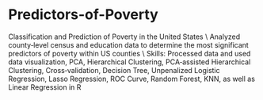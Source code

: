 # Predictors-of-Poverty
Classification and Prediction of Poverty in the United States \\
Analyzed county‑level census and education data to determine the most significant predictors of poverty within US counties \\
Skills: Processed data and used data visualization, PCA, Hierarchical Clustering, PCA‑assisted Hierarchical Clustering, Cross‑validation, 
  Decision Tree, Unpenalized Logistic Regression, Lasso Regression, ROC Curve, Random Forest, KNN, as well as Linear Regression in R
